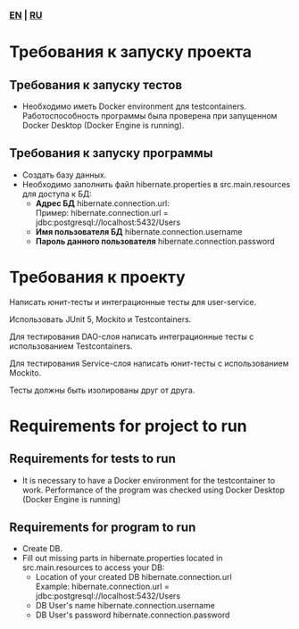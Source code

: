 ### [EN](#EN) | [RU](#RU)

# <a name="RU"></a>Требования к запуску проекта
## Требования к запуску тестов
 - Необходимо иметь Docker environment для testcontainers. Работоспособность программы 
была проверена при запущенном Docker Desktop (Docker Engine is running). 
## Требования к запуску программы
- Создать базу данных.
- Необходимо заполнить файл hibernate.properties в src.main.resources для доступа к БД:
    - **Адрес БД** hibernate.connection.url: \
      Пример: hibernate.connection.url = jdbc:postgresql://localhost:5432/Users
    - **Имя пользователя БД** hibernate.connection.username
    - **Пароль данного пользователя** hibernate.connection.password
# Требования к проекту
Написать юнит-тесты и интеграционные тесты для user-service.

Использовать JUnit 5, Mockito и Testcontainers.

Для тестирования DAO-слоя написать интеграционные тесты с использованием Testcontainers.

Для тестирования Service-слоя написать юнит-тесты с использованием Mockito.

Тесты должны быть изолированы друг от друга.

# <a name="EN"></a>Requirements for project to run
## Requirements for tests to run
 - It is necessary to have a Docker environment for the testcontainer to work. Performance 
of the program was checked using Docker Desktop (Docker Engine is running)
## Requirements for program to run
- Create DB.
- Fill out missing parts in hibernate.properties located in src.main.resources to access your DB:
    - Location of your created DB hibernate.connection.url\
      Example: hibernate.connection.url = jdbc:postgresql://localhost:5432/Users
    - DB User's name hibernate.connection.username
    - DB User's password hibernate.connection.password 


